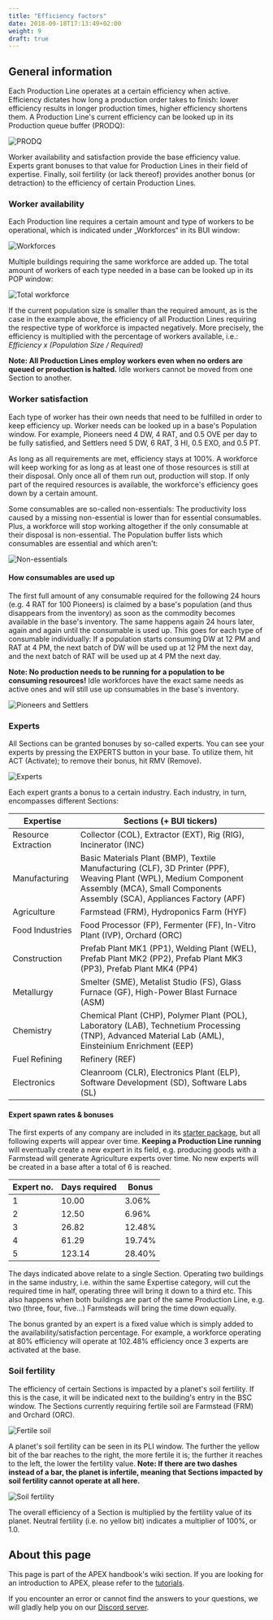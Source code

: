 ```yaml
---
title: "Efficiency factors"
date: 2018-09-18T17:13:49+02:00
weight: 9
draft: true
---
```


## General information

Each Production Line operates at a certain efficiency when active. Efficiency dictates how long a production order takes to finish: lower efficiency results in longer production times, higher efficiency shortens them. A Production Line's current efficiency can be looked up in its Production queue buffer (PRODQ):

![PRODQ](prodq.png)

Worker availability and satisfaction provide the base efficiency value. Experts grant bonuses to that value for Production Lines in their field of expertise. Finally, soil fertility (or lack thereof) provides another bonus (or detraction) to the efficiency of certain Production Lines.

### Worker availability

Each Production line requires a certain amount and type of workers to be operational, which is indicated under „Workforces“ in its BUI window:

![Workforces](workforces.png)

Multiple buildings requiring the same workforce are added up. The total amount of workers of each type needed in a base can be looked up in its POP window:

![Total workforce](total-workforce.png)

If the current population size is smaller than the required amount, as is the case in the example above, the efficiency of all Production Lines requiring the respective type of workforce is impacted negatively. More precisely, the efficiency is multiplied with the percentage of workers available, i.e.: _Efficiency x (Population Size / Required)_

__Note: All Production Lines employ workers even when no orders are queued or production is halted.__ Idle workers cannot be moved from one Section to another.

### Worker satisfaction

Each type of worker has their own needs that need to be fulfilled in order to keep efficiency up. Worker needs can be looked up in a base's Population window. For example, Pioneers need 4 DW, 4 RAT, and 0.5 OVE per day to be fully satisfied, and Settlers need 5 DW, 6 RAT, 3 HI, 0.5 EXO, and 0.5 PT.

As long as all requirements are met, efficiency stays at 100%. A workforce will keep working for as long as at least one of those resources is still at their disposal. Only once all of them run out, production will stop. If only part of the required resources is available, the workforce's efficiency goes down by a certain amount.

Some consumables are so-called non-essentials: The productivity loss caused by a missing non-essential is lower than for essential consumables. Plus, a workforce will stop working altogether if the only consumable at their disposal is non-essential. The Population buffer lists which consumables are essential and which aren't:

![Non-essentials](non-essentials.png)

#### How consumables are used up

The first full amount of any consumable required for the following 24 hours (e.g. 4 RAT for 100 Pioneers) is claimed by a base's population (and thus disappears from the inventory) as soon as the commodity becomes available in the base's inventory. The same happens again 24 hours later, again and again until the consumable is used up. This goes for each type of consumable individually: If a population starts consuming DW at 12 PM and RAT at 4 PM, the next batch of DW will be used up at 12 PM the next day, and the next batch of RAT will be used up at 4 PM the next day.

__Note: No production needs to be running for a population to be consuming resources!__ Idle workforces have the exact same needs as active ones and will still use up consumables in the base's inventory.

![Pioneers and Settlers](pioneers-and-settlers.png)

### Experts

All Sections can be granted bonuses by so-called experts. You can see your experts by pressing the EXPERTS button in your base. To utilize them, hit ACT (Activate); to remove their bonus, hit RMV (Remove).

![Experts](experts.png)

Each expert grants a bonus to a certain industry. Each industry, in turn, encompasses different Sections:

| Expertise	   			| Sections (+ BUI tickers)														|
|-----------------------|-------------------------------------------------------------------			|
| Resource Extraction	| Collector (COL), Extractor (EXT),	Rig (RIG), Incinerator (INC)				|
| Manufacturing  		| Basic Materials Plant (BMP), Textile Manufacturing (CLF), 3D Printer (PPF), Weaving Plant (WPL), Medium Component Assembly (MCA), Small Components Assembly (SCA), Appliances Factory (APF)	|
| Agriculture  			| Farmstead (FRM), Hydroponics Farm (HYF)										|
| Food Industries		| Food Processor (FP), Fermenter (FF), In-Vitro Plant (IVP), Orchard (ORC) |
| Construction			| Prefab Plant MK1 (PP1), Welding Plant (WEL), Prefab Plant MK2 (PP2), Prefab Plant MK3 (PP3), Prefab Plant MK4 (PP4) |
| Metallurgy			| Smelter (SME), Metalist Studio (FS), Glass Furnace (GF), High-Power Blast Furnace (ASM) |
| Chemistry				| Chemical Plant (CHP), Polymer Plant (POL), Laboratory (LAB), Technetium Processing (TNP), Advanced Material Lab (AML), Einsteinium Enrichment (EEP) |
| Fuel Refining			| Refinery (REF) |
| Electronics			| Cleanroom (CLR), Electronics Plant (ELP), Software Development (SD), Software Labs (SL) |


#### Expert spawn rates & bonuses

The first experts of any company are included in its [starter package](../packages-factions), but all following experts will appear over time. __Keeping a Production Line running__ will eventually create a new expert in its field, e.g. producing goods with a Farmstead will generate Agriculture experts over time. No new experts will be created in a base after a total of 6 is reached.

| Expert no.	| Days required | Bonus		   |
|---------------|---------------|--------------|
| 1			   	| 10.00 		| 3.06%	   	   |
| 2			   	| 12.50		   	| 6.96%	 	   |
| 3			   	| 26.82		   	| 12.48%	   |
| 4			   	| 61.29		   	| 19.74%	   |
| 5			   	| 123.14	   	| 28.40%	   |

The days indicated above relate to a single Section. Operating two buildings in the same industry, i.e. within the same Expertise category, will cut the required time in half, operating three will bring it down to a third etc. This also happens when both buildings are part of the same Production Line, e.g. two (three, four, five...) Farmsteads will bring the time down equally.

The bonus granted by an expert is a fixed value which is simply added to the availability/satisfaction percentage. For example, a workforce operating at 80% efficiency will operate at 102.48% efficiency once 3 experts are activated at the base.

### Soil fertility

The efficiency of certain Sections is impacted by a planet's soil fertility. If this is the case, it will be indicated next to the building's entry in the BSC window. The Sections currently requiring fertile soil are Farmstead (FRM) and Orchard (ORC).

![Fertile soil](fertile-soil.png)

A planet's soil fertility can be seen in its PLI window. The further the yellow bit of the bar reaches to the right, the more fertile it is; the further it reaches to the left, the lower the fertility value. __Note: If there are two dashes instead of a bar, the planet is infertile, meaning that Sections impacted by soil fertility cannot operate at all here.__

![Soil fertility](soil-fertility.png)

The overall efficiency of a Section is multiplied by the fertility value of its planet. Neutral fertility (i.e. no yellow bit) indicates a multiplier of 100%, or 1.0.

## About this page

This page is part of the APEX handbook's wiki section. If you are looking for an introduction to APEX, please refer to the [tutorials](../../tutorials).

If you encounter an error or cannot find the answers to your questions, we will gladly help you on our [Discord server](https://discordapp.com/invite/G7gj7PT).